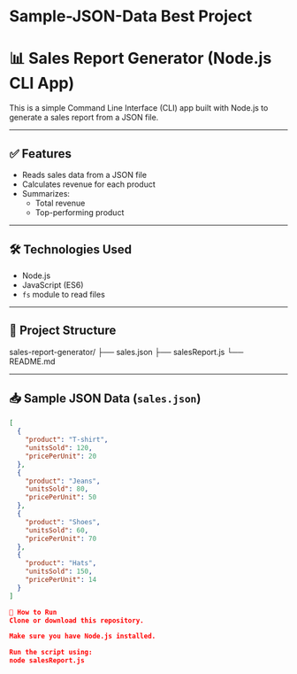 # Sample-JSON-Data Best Project

# 📊 Sales Report Generator (Node.js CLI App)

This is a simple Command Line Interface (CLI) app built with Node.js to generate a sales report from a JSON file.

---

## ✅ Features

- Reads sales data from a JSON file
- Calculates revenue for each product
- Summarizes:
  - Total revenue
  - Top-performing product

---

## 🛠️ Technologies Used

- Node.js
- JavaScript (ES6)
- `fs` module to read files

---

## 📂 Project Structure

sales-report-generator/
├── sales.json
├── salesReport.js
└── README.md

---

## 📥 Sample JSON Data (`sales.json`)

```json
[
  {
    "product": "T-shirt",
    "unitsSold": 120,
    "pricePerUnit": 20
  },
  {
    "product": "Jeans",
    "unitsSold": 80,
    "pricePerUnit": 50
  },
  {
    "product": "Shoes",
    "unitsSold": 60,
    "pricePerUnit": 70
  },
  {
    "product": "Hats",
    "unitsSold": 150,
    "pricePerUnit": 14
  }
]

🚀 How to Run
Clone or download this repository.

Make sure you have Node.js installed.

Run the script using:
node salesReport.js
